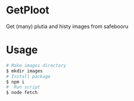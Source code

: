 # GetPloot
Get (many) plutia and histy images from safebooru

# Usage
```bash
# Make images directory
$ mkdir images
# Install package
$ npm i
#  Run script
$ node fetch
```
